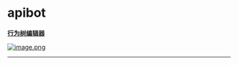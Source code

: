 # apibot

[**行为树编辑器**](https://github.com/pojol/apibot-editor)

[![image.png](https://i.postimg.cc/Mp4GWnsY/image.png)](https://postimg.cc/cvRWhLGK)

---

